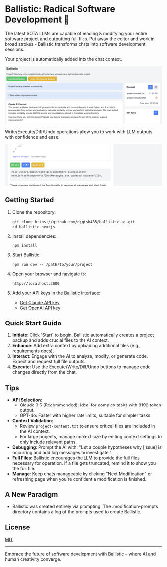 # Ballistic: Radical Software Development 🚀

The latest SOTA LLMs are capable of reading & modifying your entire software project and outputting full files. Put away the editor and work in broad strokes - Ballistic transforms chats into software development sessions.

Your project is automatically added into the chat context.

![Ballistic Overview](./public/screenshot1.png)

Write/Execute/Diff/Undo operations allow you to work with LLM outputs with confidence and ease.

![AI Collaboration](./public/screenshot2.png)

## Getting Started

1. Clone the repository:
   ```
   git clone https://github.com/djgish485/ballistic-ai.git
   cd ballistic-nextjs
   ```

2. Install dependencies:
   ```
   npm install
   ```

3. Start Ballistic:
   ```
   npm run dev -- /path/to/your/project
   ```

4. Open your browser and navigate to:
   ```
   http://localhost:3000
   ```

5. Add your API keys in the Ballistic interface:
   - [Get Claude API key](https://www.anthropic.com/api)
   - [Get OpenAI API key](https://platform.openai.com/account/api-keys)

## Quick Start Guide

1. **Initiate**: Click 'Start' to begin. Ballistic automatically creates a project backup and adds crucial files to the AI context.
2. **Enhance**: Add extra context by uploading additional files (e.g., requirements docs).
3. **Interact**: Engage with the AI to analyze, modify, or generate code. Expect and request full file outputs.
4. **Execute**: Use the Execute/Write/Diff/Undo buttons to manage code changes directly from the chat.

## Tips

- **API Selection**:
  - Claude 3.5 (Recommended): Ideal for complex tasks with 8192 token output.
  - GPT-4o: Faster with higher rate limits, suitable for simpler tasks.
- **Context Validation**: 
  - Review `project-content.txt` to ensure critical files are included in the AI context.
  - For large projects, manage context size by editing context settings to only include relevant paths.  
- **Debugging**: Prompt the AI with: "List a couple hypotheses why [issue] is occurring and add log messages to investigate."
- **Full Files**: Ballistic encourages the LLM to provide the full files necessary for operation. If a file gets truncated, remind it to show you the full file.
- **Manage**: Keep chats manageable by clicking "Next Modification" or refreshing page when you're confident a modification is finished.

## A New Paradigm

- Ballistic was created entirely via prompting. The .modification-prompts directory contains a log of the prompts used to create Ballistic. 

## License

[MIT](https://choosealicense.com/licenses/mit/)

---

Embrace the future of software development with Ballistic – where AI and human creativity converge.